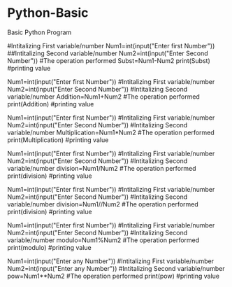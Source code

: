 # Python-Basic
Basic Python Program

#Intitalizing First variable/number
Num1=int(input("Enter first Number"))
##Intitalizing Second variable/number
Num2=int(input("Enter Second Number"))
#The operation performed
Subst=Num1-Num2
print(Subst) #printing value

Num1=int(input("Enter first Number"))   #Intitalizing First variable/number
Num2=int(input("Enter Second Number"))  #Intitalizing Second variable/number
Addition=Num1+Num2                      #The operation performed
print(Addition)                         #printing value


Num1=int(input("Enter first Number"))   #Intitalizing First variable/number
Num2=int(input("Enter Second Number"))  #Intitalizing Second variable/number
Multiplication=Num1*Num2                #The operation performed
print(Multiplication)                   #printing value



Num1=int(input("Enter first Number"))   #Intitalizing First variable/number
Num2=int(input("Enter Second Number"))  #Intitalizing Second variable/number
division=Num1/Num2                      #The operation performed
print(division)                         #printing value


Num1=int(input("Enter first Number"))   #Intitalizing First variable/number
Num2=int(input("Enter Second Number"))  #Intitalizing Second variable/number
division=Num1//Num2                     #The operation performed
print(division)                         #printing value

Num1=int(input("Enter first Number"))   #Intitalizing First variable/number
Num2=int(input("Enter Second Number"))  #Intitalizing Second variable/number
modulo=Num1%Num2                        #The operation performed
print(modulo)                           #printing value


Num1=int(input("Enter any Number"))    #Intitalizing First variable/number
Num2=int(input("Enter any Number"))    #Intitalizing Second variable/number
pow=Num1**Num2                         #The operation performed
print(pow)                             #printing value

